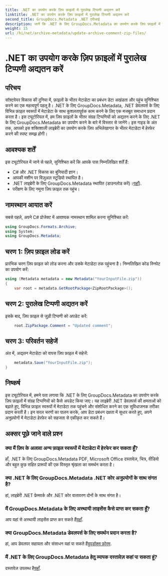 ```yaml
---
title: .NET का उपयोग करके ज़िप फ़ाइलों में पुरालेख टिप्पणी अद्यतन करें
linktitle: .NET का उपयोग करके ज़िप फ़ाइलों में पुरालेख टिप्पणी अद्यतन करें
second_title: GroupDocs.Metadata .NET एपीआई
description: जानें कि .NET के लिए GroupDocs.Metadata का उपयोग करके ज़िप फ़ाइलों में संग्रहित टिप्पणियों को कैसे अपडेट किया जाए। C# अनुप्रयोगों में मेटाडेटा प्रबंधन को सहजता से बढ़ाएं।
weight: 15
url: /hi/net/archive-metadata/update-archive-comment-zip-files/
---
```


# .NET का उपयोग करके ज़िप फ़ाइलों में पुरालेख टिप्पणी अद्यतन करें

## परिचय
सॉफ़्टवेयर विकास की दुनिया में, फ़ाइलों के भीतर मेटाडेटा का प्रबंधन डेटा अखंडता और पहुंच सुनिश्चित करने का एक महत्वपूर्ण पहलू है। .NET के लिए GroupDocs.Metadata, .NET डेवलपर्स के लिए विभिन्न फ़ाइल स्वरूपों में मेटाडेटा के साथ कुशलतापूर्वक काम करने के लिए एक मजबूत समाधान प्रदान करता है। इस ट्यूटोरियल में, हम ज़िप फ़ाइलों के भीतर संग्रह टिप्पणियों को अद्यतन करने के लिए .NET के लिए GroupDocs.Metadata का उपयोग करने के बारे में विस्तार से जानेंगे। इस गाइड के अंत तक, आपको इस शक्तिशाली लाइब्रेरी का उपयोग करके ज़िप अभिलेखागार के भीतर मेटाडेटा में हेरफेर करने की स्पष्ट समझ होगी।
## आवश्यक शर्तें
इस ट्यूटोरियल में जाने से पहले, सुनिश्चित करें कि आपके पास निम्नलिखित शर्तें हैं:
- C# और .NET विकास का बुनियादी ज्ञान।
- आपकी मशीन पर विज़ुअल स्टूडियो स्थापित है।
-  .NET लाइब्रेरी के लिए GroupDocs.Metadata स्थापित (डाउनलोड करें)।[यहाँ](https://releases.groupdocs.com/metadata/net/)).
- परीक्षण के लिए नमूना ज़िप फ़ाइल तक पहुंच।

## नामस्थान आयात करें
सबसे पहले, अपने C# प्रोजेक्ट में आवश्यक नामस्थान शामिल करना सुनिश्चित करें:
```csharp
using GroupDocs.Formats.Archive;
using System;
using GroupDocs.Metadata;
```
## चरण 1: ज़िप फ़ाइल लोड करें
प्रारंभिक चरण ज़िप फ़ाइल को लोड करना और उसके मेटाडेटा तक पहुंचना है। निम्नलिखित कोड स्निपेट का उपयोग करें:
```csharp
using (Metadata metadata = new Metadata("YourInputFile.zip"))
{
    var root = metadata.GetRootPackage<ZipRootPackage>();
```
## चरण 2: पुरालेख टिप्पणी अद्यतन करें
इसके बाद, ज़िप फ़ाइल से जुड़ी टिप्पणी को अपडेट करें:
```csharp
    root.ZipPackage.Comment = "Updated comment";
```
## चरण 3: परिवर्तन सहेजें
अंत में, अद्यतन मेटाडेटा को वापस ज़िप फ़ाइल में सहेजें:
```csharp
    metadata.Save("YourInputFile.zip");
}
```

## निष्कर्ष
इस ट्यूटोरियल में, हमने पता लगाया कि .NET के लिए GroupDocs.Metadata का उपयोग करके ज़िप फ़ाइलों में संग्रह टिप्पणियों को कैसे अपडेट किया जाए। यह लाइब्रेरी .NET डेवलपर्स की क्षमताओं को बढ़ाते हुए, विभिन्न फ़ाइल स्वरूपों में मेटाडेटा तक पहुंचने और संशोधित करने का एक सुविधाजनक तरीका प्रदान करती है। इन सरल चरणों का पालन करके, आप डेटा प्रबंधन दक्षता में सुधार करते हुए, अपने अनुप्रयोगों में मेटाडेटा हेरफेर को सहजता से एकीकृत कर सकते हैं।

## अक्सर पूछे जाने वाले प्रश्न
### क्या मैं ज़िप के अलावा अन्य फ़ाइल स्वरूपों में मेटाडेटा में हेरफेर कर सकता हूँ?
हाँ, .NET के लिए GroupDocs.Metadata PDF, Microsoft Office दस्तावेज़, चित्र, वीडियो और बहुत कुछ सहित प्रारूपों की एक विस्तृत श्रृंखला का समर्थन करता है।
### क्या .NET के लिए GroupDocs.Metadata .NET कोर अनुप्रयोगों के साथ संगत है?
हां, लाइब्रेरी .NET फ्रेमवर्क और .NET कोर वातावरण दोनों के साथ संगत है।
### मैं GroupDocs.Metadata के लिए अस्थायी लाइसेंस कैसे प्राप्त कर सकता हूँ?
 आप यहां से अस्थायी लाइसेंस प्राप्त कर सकते हैं[यहाँ](https://purchase.groupdocs.com/temporary-license/).
### क्या GroupDocs.Metadata डेवलपर्स के लिए समर्थन प्रदान करता है?
 हां, आप डेवलपर सहायता और संसाधन यहां पा सकते हैं[ग्रुपडॉक्स फ़ोरम](https://forum.groupdocs.com/c/metadata/14).
### मैं .NET के लिए GroupDocs.Metadata हेतु व्यापक दस्तावेज़ कहां पा सकता हूं?
 दस्तावेज़ उपलब्ध है[यहाँ](https://tutorials.groupdocs.com/metadata/net/).